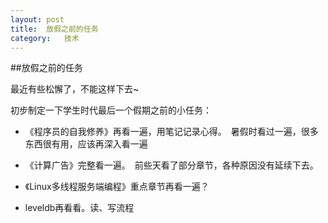 ```yaml
---
layout: post
title:	放假之前的任务
category:	技术
---
```


##放假之前的任务

最近有些松懈了，不能这样下去~

初步制定一下学生时代最后一个假期之前的小任务：

* 《程序员的自我修养》再看一遍，用笔记记录心得。　暑假时看过一遍，很多东西很有用，应该再深入看一遍

*  《计算广告》完整看一遍。　前些天看了部分章节，各种原因没有延续下去。

* 《Linux多线程服务端编程》重点章节再看一遍？

* leveldb再看看。读、写流程
